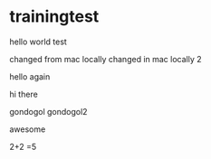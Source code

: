 # trainingtest




hello world test

changed from mac locally
changed in mac locally 2


hello again

hi there

gondogol
gondogol2

awesome



2+2 =5